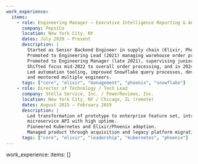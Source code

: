 ```yaml
---
work_experience:
  items:
    - role: Engineering Manager – Executive Intelligence Reporting & Analytics Platform
      company: PepsiCo
      location: New York City, NY
      dates: July 2020 – Present
      description: |
        Started as Senior Backend Engineer in supply chain (Elixir, Phoenix, GraphQL).
        Promoted to Engineering Lead (2021) managing warehouse order processing.
        Promoted to Engineering Manager (late 2021), supervising junior and mid-level engineers.
        Shifted focus mid-2022 to overall order processing, and in 2024 to executive intelligence reporting.
        Led automation tooling, improved Snowflake query processes, developed widely-used internal frameworks,
        and mentored multiple engineers.
      tags: ["core", "elixir", "management", "phoenix", "snowflake"]
    - role: Director of Technology / Tech Lead
      company: Stella Service, Inc. / PowerReviews, Inc.
      location: New York City, NY / Chicago, IL (remote)
      dates: August 2015 – February 2019
      description: |
        Led transformation of prototype to enterprise feature set, introduced hierarchical modeling, SAML authentication,
        microservice API with high uptime.
        Pioneered Kubernetes and Elixir/Phoenix adoption.
        Managed product through acquisition and legacy platform migration.
      tags: ["core", "elixir", "leadership", "kubernetes", "phoenix"]
---
```

work_experience:
  items: []
